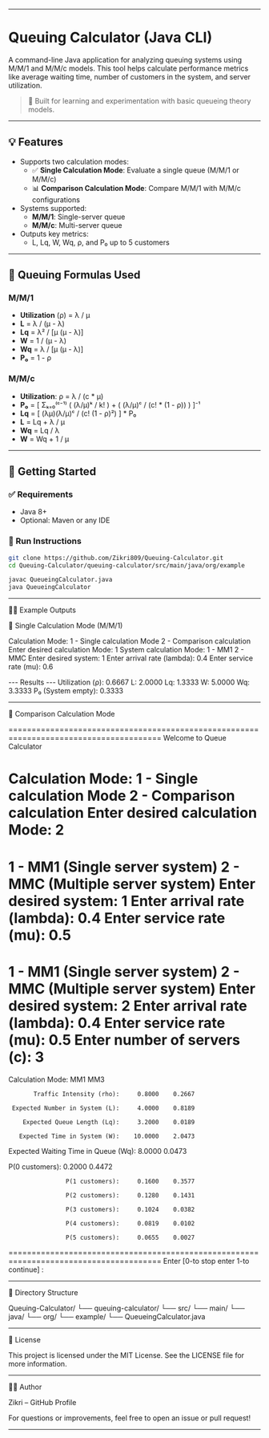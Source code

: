  
---

# Queuing Calculator (Java CLI)

A command-line Java application for analyzing queuing systems using M/M/1 and M/M/c models. This tool helps calculate performance metrics like average waiting time, number of customers in the system, and server utilization.

> 🧪 Built for learning and experimentation with basic queueing theory models.

---

## 💡 Features

- Supports two calculation modes:
  - ✅ **Single Calculation Mode**: Evaluate a single queue (M/M/1 or M/M/c)
  - 📊 **Comparison Calculation Mode**: Compare M/M/1 with M/M/c configurations
- Systems supported:
  - **M/M/1**: Single-server queue
  - **M/M/c**: Multi-server queue
- Outputs key metrics:
  - L, Lq, W, Wq, ρ, and P₀ up to 5 customers

---

## 🧮 Queuing Formulas Used

### M/M/1

- **Utilization** (ρ) = λ / μ
- **L** = λ / (μ - λ)
- **Lq** = λ² / [μ (μ - λ)]
- **W** = 1 / (μ - λ)
- **Wq** = λ / [μ (μ - λ)]
- **P₀** = 1 - ρ

### M/M/c

- **Utilization**: ρ = λ / (c * μ)
- **P₀** = [ Σₖ₌₀⁽ᶜ⁻¹⁾ ( (λ/μ)ᵏ / k! ) + ( (λ/μ)ᶜ / (c! * (1 - ρ)) ) ]⁻¹
- **Lq** = [ (λμ)(λ/μ)ᶜ / (c! (1 - ρ)²) ] * P₀
- **L** = Lq + λ / μ
- **Wq** = Lq / λ
- **W** = Wq + 1 / μ

---

## 🏁 Getting Started

### ✅ Requirements

- Java 8+
- Optional: Maven or any IDE

### 🔧 Run Instructions

```bash
git clone https://github.com/Zikri809/Queuing-Calculator.git
cd Queuing-Calculator/queuing-calculator/src/main/java/org/example

javac QueueingCalculator.java
java QueueingCalculator
```

---

🧑‍💻 Example Outputs

🔹 Single Calculation Mode (M/M/1)

Calculation Mode:
1 - Single calculation Mode
2 - Comparison calculation
Enter desired calculation Mode: 1
System calculation Mode:
1 - MM1
2 - MMC
Enter desired system: 1
Enter arrival rate (lambda): 0.4
Enter service rate (mu): 0.6

--- Results ---
Utilization (ρ): 0.6667
L: 2.0000
Lq: 1.3333
W: 5.0000
Wq: 3.3333
P₀ (System empty): 0.3333


---

🔹 Comparison Calculation Mode

=======================================================================================
Welcome to Queue Calculator

Calculation Mode:
1 - Single calculation Mode
2 - Comparison calculation
Enter desired calculation Mode: 2
=======================================================================================
1 - MM1 (Single server system)
2 - MMC (Multiple server system)
Enter desired system: 1
Enter arrival rate (lambda): 0.4
Enter service rate (mu): 0.5
=======================================================================================
1 - MM1 (Single server system)
2 - MMC (Multiple server system)
Enter desired system: 2
Enter arrival rate (lambda): 0.4
Enter service rate (mu): 0.5
Enter number of servers (c): 3
=======================================================================================

Calculation Mode:         MM1       MM3

           Traffic Intensity (rho):     0.8000    0.2667

     Expected Number in System (L):     4.0000    0.8189

        Expected Queue Length (Lq):     3.2000    0.0189

       Expected Time in System (W):    10.0000    2.0473

Expected Waiting Time in Queue (Wq):     8.0000    0.0473

P(0 customers):     0.2000    0.4472

                    P(1 customers):     0.1600    0.3577

                    P(2 customers):     0.1280    0.1431

                    P(3 customers):     0.1024    0.0382

                    P(4 customers):     0.0819    0.0102

                    P(5 customers):     0.0655    0.0027
=======================================================================================
Enter [0-to stop enter 1-to continue] :


---

📁 Directory Structure

Queuing-Calculator/
└── queuing-calculator/
    └── src/
        └── main/
            └── java/
                └── org/
                    └── example/
                        └── QueueingCalculator.java


---

📜 License

This project is licensed under the MIT License. See the LICENSE file for more information.


---

🙋‍♂️ Author

Zikri – GitHub Profile

For questions or improvements, feel free to open an issue or pull request!

---


